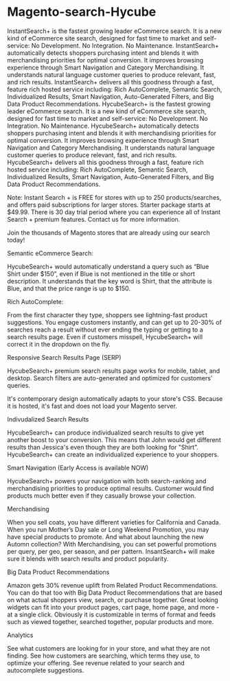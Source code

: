 # Magento-search-Hycube
InstantSearch+ is the fastest growing leader eCommerce search. It is a new kind of eCommerce site search, designed for fast time to market and self-service: No Development. No Integration. No Maintenance. InstantSearch+ automatically detects shoppers purchasing intent and blends it with merchandising priorities for optimal conversion. It improves browsing experience through Smart Navigation and Category Merchandising. It understands natural language customer queries to produce relevant, fast, and rich results. InstantSearch+ delivers all this goodness through a fast, feature rich hosted service including: Rich AutoComplete, Semantic Search, Individualized Results, Smart Navigation, Auto-Generated Filters, and Big Data Product Recommendations. 
HycubeSearch+ is the fastest growing leader eCommerce search. It is a new kind of eCommerce site search, designed for fast time to market and self-service: No Development. No Integration. No Maintenance. HycubeSearch+ automatically detects shoppers purchasing intent and blends it with merchandising priorities for optimal conversion. It improves browsing experience through Smart Navigation and Category Merchandising. It understands natural language customer queries to produce relevant, fast, and rich results. HycubeSearch+ delivers all this goodness through a fast, feature rich hosted service including: Rich AutoComplete, Semantic Search, Individualized Results, Smart Navigation, Auto-Generated Filters, and Big Data Product Recommendations. 

Note: Instant Search + is FREE for stores with up to 250 products/searches, and offers paid subscriptions for larger stores. Starter package starts at $49.99. There is 30 day trial period where you can experience all of Instant Search + premium features. Contact us for more information.

Join the thousands of Magento stores that are already using our search today!

 

Semantic eCommerce Search: 

HycubeSearch+ would automatically understand a query such as “Blue Shirt under $150”, even if Blue is not mentioned in the title or short description. It understands that the key word is Shirt, that the attribute is Blue, and that the price range is up to $150. 

Rich AutoComplete: 

From the first character they type, shoppers see lightning-fast product suggestions. You engage customers instantly, and can get up to 20-30% of searches reach a result without ever ending the typing or getting to a search results page. Even if customers misspell, HycubeSearch+ will correct it in the dropdown on the fly.

Responsive Search Results Page (SERP) 

HycubeSearch+ premium search results page works for mobile, tablet, and desktop. Search filters are auto-generated and optimized for customers’ queries.

It's contemporary design automatically adapts to your store's CSS. Because it is hosted, it's fast and does not load your Magento server. 

Indivudalized Search Results 

HycubeSearch+ can produce individualized search results to give yet another boost to your conversion. This means that John would get different results than Jessica's even though they are both looking for "Shirt". HycubeSearch+ can create an individualized experience to your shoppers. 

Smart Navigation (Early Access is available NOW) 

HycubeSearch+ powers your navigation with both search-ranking and merchandising priorities to produce optimal results. Customer would find products much better even if they casually browse your collection. 

Merchandising 

When you sell coats, you have different varieties for California and Canada. When you run Mother’s Day sale or Long Weekend Promotion, you may have special products to promote. And what about launching the new Automn collection? With Merchandising, you can set powerful promotions per query, per geo, per season, and per pattern. InsantSearch+ will make sure it blends with search results and product popularity.

Big Data Product Recommendations 

Amazon gets 30% revenue uplift from Related Product Recommendations. You can do that too with Big Data Product Recommendations that are based on what actual shoppers view, search, or purchase together. Great looking widgets can fit into your product pages, cart page, home page, and more - at a single click. Obviously it is customizable in terms of format and feeds such as viewed together, searched together, popular products and more.

Analytics

See what customers are looking for in your store, and what they are not finding. See how customers are searching, which terms they use, to optimize your offering. See revenue related to your search and autocomplete suggestions. 
